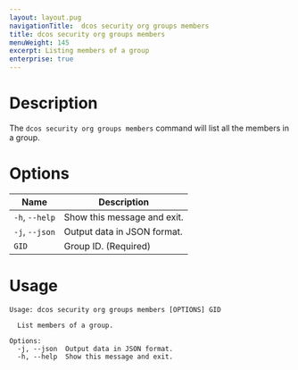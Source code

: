 ```yaml
---
layout: layout.pug
navigationTitle:  dcos security org groups members
title: dcos security org groups members
menuWeight: 145
excerpt: Listing members of a group
enterprise: true
---
```

# Description

The `dcos security org groups members` command will list all the members in a group.

# Options

| Name |  Description |
|---------|-------------|
|  `-h`, `--help` |  Show this message and exit.|
| `-j`, `--json` | Output data in JSON format. |
| `GID` | Group ID. (Required)|

# Usage

```
Usage: dcos security org groups members [OPTIONS] GID

  List members of a group.

Options:
  -j, --json  Output data in JSON format.
  -h, --help  Show this message and exit.
```